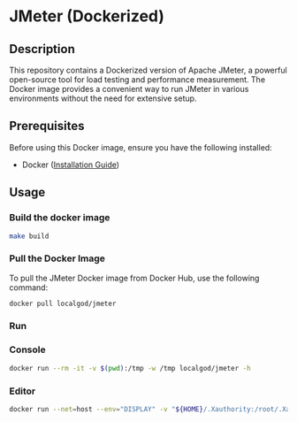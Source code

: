# JMeter (Dockerized)

## Description

This repository contains a Dockerized version of Apache JMeter, a powerful open-source tool for load testing and performance measurement. The Docker image provides a convenient way to run JMeter in various environments without the need for extensive setup.

## Prerequisites

Before using this Docker image, ensure you have the following installed:

- Docker ([Installation Guide](https://docs.docker.com/get-docker/))

## Usage

### Build the docker image
```bash
make build
```

### Pull the Docker Image

To pull the JMeter Docker image from Docker Hub, use the following command:

```bash
docker pull localgod/jmeter
```

### Run

### Console

```bash
docker run --rm -it -v $(pwd):/tmp -w /tmp localgod/jmeter -h
```

### Editor

```bash
docker run --net=host --env="DISPLAY" -v "${HOME}/.Xauthority:/root/.Xauthority" --rm -it -v $(pwd):/tmp -w /tmp localgod/jmeter
```
